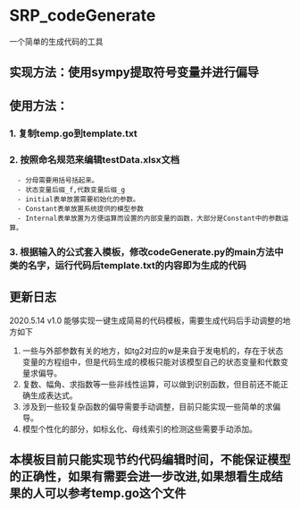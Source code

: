 # SRP_codeGenerate
一个简单的生成代码的工具
## 实现方法：使用sympy提取符号变量并进行偏导
## 使用方法：
### 1. 复制temp.go到template.txt
### 2. 按照命名规范来编辑testData.xlsx文档
      - 分母需要用括号括起来。
      - 状态变量后缀_f,代数变量后缀_g
      - initial表单放置需要初始化的参数。
      - Constant表单放置系统提供的模型参数
      - Internal表单放置为方便运算而设置的内部变量的函数，大部分是Constant中的参数运算。
### 3. 根据输入的公式套入模板，修改codeGenerate.py的main方法中类的名字，运行代码后template.txt的内容即为生成的代码
## 更新日志
2020.5.14 v1.0
能够实现一键生成简易的代码模板，需要生成代码后手动调整的地方如下
1. 一些与外部参数有关的地方，如tg2对应的w是来自于发电机的，存在于状态变量的方程组中，但是代码生成的模板只能对该模型自己的状态变量和代数变量求偏导。
2. 复数、幅角、求指数等一些非线性运算，可以做到识别函数，但目前还不能正确生成表达式。
3. 涉及到一些较复杂函数的偏导需要手动调整，目前只能实现一些简单的求偏导。
4. 模型个性化的部分，如标幺化、母线索引的检测这些需要手动添加。
## 本模板目前只能实现节约代码编辑时间，不能保证模型的正确性，如果有需要会进一步改进,如果想看生成结果的人可以参考**temp.go**这个文件
